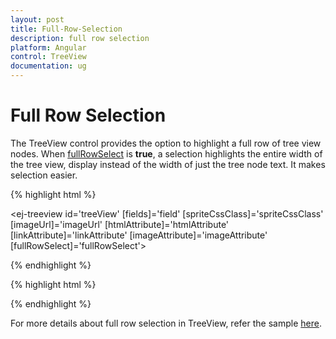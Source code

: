 ```yaml
---
layout: post
title: Full-Row-Selection
description: full row selection
platform: Angular
control: TreeView
documentation: ug
---
```



# Full Row Selection

The TreeView control provides the option to highlight a full row of tree view nodes. When [fullRowSelect](https://help.syncfusion.com/api/js/ejtreeview#members:fullrowselect) is **true**, a selection highlights the entire width of the tree view, display instead of the width of just the tree node text. It makes selection easier.


{% highlight html %} 
 
 <ej-treeview id='treeView' [fields]='field' [spriteCssClass]='spriteCssClass' [imageUrl]='imageUrl' [htmlAttribute]='htmlAttribute' [linkAttribute]='linkAttribute' [imageAttribute]='imageAttribute' [fullRowSelect]='fullRowSelect'></ej-treeview>

{% endhighlight %}

{% highlight html %}  

<script>

import { Component } from '@angular/core';
import { TreeViewComponent } from '@syncfusion/ej2-ng-navigations';

@Component({
    selector: 'app-container',
    templateUrl: 'app/components/treeview/treeview.component.html'',
})
export class AppComponent {
    constructor() {
    }
    //define the data source
    public continents:Object[] = [

{ id: 1, text: "Item 1", expanded: true, nodeProperty: { class: "textblue", value: "Item 1" } },

{ id: 2, text: "Item 2", linkProperty: { class: "textunderline", href: "http://www.syncfusion.com", target: "_blank" } },

{ id: 3, text: "Item 3", selected: true, spriteImage: "mailicon sprite-calendar" },

{ id: 4, text: "Item 4", checked: true, imageProperty: { width: 20, height: 20 }, imageUrl: "http://cdn.syncfusion.com/13.3.0.7/js/web/flat-azure/images/ajax-loader.gif" },

{ id: 5, parent: 1, text: "Item 1.1" },

{ id: 6, parent: 1, text: "Item 1.2" },

{ id: 7, parent: 1, text: "Item 1.3" },

{ id: 8, parent: 3, text: "Item 3.1" },

{ id: 9, parent: 3, text: "Item 3.2" },

{ id: 10, parent: 5, text: "Item 1.1.1" }

];
    public field:Object = { dataSource: this.continents, id: 'id', parentid:'parent' text: 'text', selected:'selected'};
	public spriteCssClass: string ='spriteImage';
	public imageUrl: string ='imageurl';
	public htmlAttribute: string ='nodeProperty';
	public linkAttribute: string ='linkProperty';
	public imageAttribute: string='imageProperty';
	public fullRowSelect: boolean= true;
}

</script>

 {% endhighlight %}


For more details about full row selection in TreeView, refer the sample [here](http://js.syncfusion.com/demos/web/#!/bootstrap/treeview/fullrowselect).
